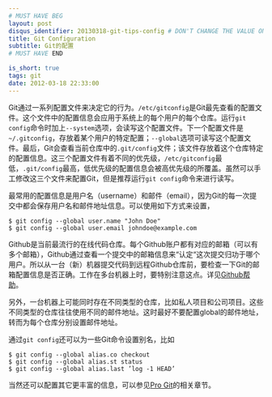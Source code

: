 ```yaml
---
# MUST HAVE BEG
layout: post
disqus_identifier: 20130318-git-tips-config # DON'T CHANGE THE VALUE ONCE SET
title: Git Configuration
subtitle: Git的配置
# MUST HAVE END

is_short: true
tags: git
date: 2012-03-18 22:33:00
---
```


Git通过一系列配置文件来决定它的行为。`/etc/gitconfig`是Git最先查看的配置文件。这个文件中的配置信息会应用于系统上的每个用户的每个仓库。运行`git config`命令时加上`--system`选项，会读写这个配置文件。下一个配置文件是`~/.gitconfig`，存放着某个用户的特定配置；`--global`选项可读写这个配置文件。最后，Git会查看当前仓库中的`.git/config`文件；该文件存放着这个仓库特定的配置信息。这三个配置文件有着不同的优先级，`/etc/gitconfig`最低，`.git/config`最高，低优先级的配置信息会被高优先级的所覆盖。虽然可以手工修改这三个文件来配置Git，但是推荐运行`git config`命令来进行读写。


最常用的配置信息是用户名（username）和邮件（email），因为Git的每一次提交中都会保存用户名和邮件地址信息。可以使用如下方式来设置， 

    $ git config --global user.name "John Doe"
    $ git config --global user.email johndoe@example.com  


Github是当前最流行的在线代码仓库。每个Github账户都有对应的邮箱（可以有多个邮箱），Github通过查看一个提交中的邮箱信息来“认定“这次提交归功于哪个用户。所以从一台（新）机器提交代码到远程Github仓库前，要检查一下Git的邮箱配置信息是否正确。工作在多台机器上时，要特别注意这点。详见[Github帮助](https://help.github.com/articles/why-are-my-commits-linked-to-the-wrong-user)。


另外，一台机器上可能同时存在不同类型的仓库，比如私人项目和公司项目。这些不同类型的仓库往往使用不同的邮件地址。这时最好不要配置global的邮件地址，转而为每个仓库分别设置邮件地址。


通过`git config`还可以为一些Git命令设置别名，比如

    $ git config --global alias.co checkout
    $ git config --global alias.st status
    $ git config --global alias.last ’log -1 HEAD’

当然还可以配置其它更丰富的信息，可以参见[Pro Git](http://git-scm.com/book/en/Customizing-Git-Git-Configuration)的相关章节。
